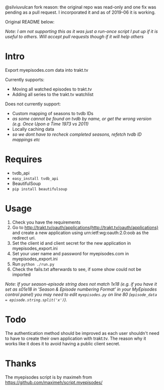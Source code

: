 @silviuvulcan fork reason: the original repo was read-only and one fix was pending as a pull request. I incorporated it and as of 2019-06 it is working.

Original README below:

_Note: I am not supporting this as it was just a run-once script I put up if it is useful to others. Will accept pull requests though if it will help others_

Intro
=====
Export myepisodes.com data into trakt.tv

Currently supports:

 - Moving all watched episodes to trakt.tv
 - Adding all series to the trakt.tv watchlist

Does not currently support:

 - Custom mapping of seasons to tvdb IDs
  - _as some cannot be found on tvdb by name, or get the wrong version (e.g. Once Upon a Time 1973 vs 2011)_
 - Locally caching data
  - _so we dont have to recheck completed seasons, refetch tvdb ID mappings etc_


Requires
========
 - tvdb_api
  - `easy_install tvdb_api`
 - BeautifulSoup
  - `pip install beautifulsoup`


Usage
=====
 1. Check you have the requirements
 2. Go to http://trakt.tv/oauth/applications(http://trakt.tv/oauth/applications) and create a new application using urn:ietf:wg:oauth:2.0:oob as the redirect uri.
 3. Set the client id and client secret for the new application in myepisodes_export.ini
 4. Set your user name and password for myepisodes.com in myepisodes_export.ini
 5. Run `python ./run.py`
 6. Check the fails.txt afterwards to see, if some show could not be imported

_Note: If your season-episode string does not match 1x18 (e.g. if you have it set as s01e18 in
'Season & Episode numbering Format' in your MyEpisodes control panel) you may need to edit
`myepisodes.py` on line 80 (`episode_data = episode.string.split('x')`)._

Todo
====

The authentication method should be improved as each user shouldn't need to have to create their own application with trakt.tv.
The reason why it works like it does it to avoid having a public client secret.

Thanks
======

The myepisodes script is by maximeh from https://github.com/maximeh/script.myepisodes/
